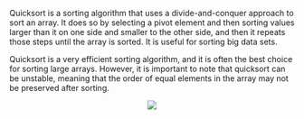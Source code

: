 Quicksort is a sorting algorithm that uses a divide-and-conquer approach to sort an array. It does so by selecting a pivot element and then sorting values larger than it on one side and smaller to the other side, and then it repeats those steps until the array is sorted. It is useful for sorting big data sets.

Quicksort is a very efficient sorting algorithm, and it is often the best choice for sorting large arrays. However, it is important to note that quicksort can be unstable, meaning that the order of equal elements in the array may not be preserved after sorting.

<p align="center">
  <img src="![image](https://github.com/govindraj-7c/Java-DSA/assets/126868326/13b1423a-e7cd-42a2-8a25-26cf6e4ff2a7)">
</p>
